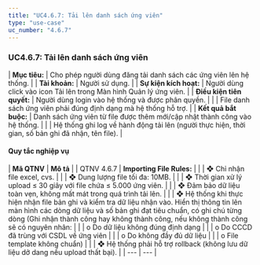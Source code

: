 ```yaml
---
title: "UC4.6.7: Tải lên danh sách ứng viên"
type: "use-case"
uc_number: "4.6.7"
---
```


### UC4.6.7: Tải lên danh sách ứng viên

| **Mục tiêu:** | Cho phép người dùng đăng tải danh sách các ứng viên lên hệ thống. |
| **Tài khoản:** | Người sử dụng. |
| **Sự kiện kích hoạt:** | Người dùng click vào icon Tải lên trong Màn hình Quản lý ứng viên. |
| **Điều kiện tiên quyết:** | Người dùng login vào hệ thống và được phân quyền. |
|  | File danh sách ứng viên phải đúng định dạng mà hệ thống hỗ trợ. |
| **Kết quả bắt buộc:** | Danh sách ứng viên từ file được thêm mới/cập nhật thành công vào hệ thống. |
|  | Hệ thống ghi log về hành động tải lên (người thực hiện, thời gian, số bản ghi đã nhận, tên file). |

#### Quy tắc nghiệp vụ

| **Mã QTNV** | **Mô tả** |
| QTNV 4.6.7 | **Importing File Rules:** |
|  | ❖ Chỉ nhận file excel, cvs. |
|  | ❖ Dung lượng file tối đa: 10MB. |
|  | ❖ Thời gian xử lý upload ≤ 30 giây với file chứa ≤ 5.000 ứng viên. |
|  | ❖ Đảm bảo dữ liệu toàn vẹn, không mất mát trong quá trình tải lên. |
|  | ❖ Hệ thống khi thực hiện nhận file bản ghi và kiểm tra dữ liệu nhận vào. Hiển thị thông tin lên màn hình các dòng dữ liệu và số bản ghi đạt tiêu chuẩn, có ghi chú từng dòng (Ghi nhận thành công hay không thành công, nếu không thành công sẽ có nguyên nhân: |
|  | o Do dữ liệu không đúng định dạng |
|  | o Do CCCD đã trùng với CSDL về ứng viên |
|  | o Do không đầy đủ dữ liệu |
|  | o File template không chuẩn) |
|  | ❖ Hệ thống phải hỗ trợ rollback (không lưu dữ liệu dở dang nếu upload thất bại). |
| --- | --- |
